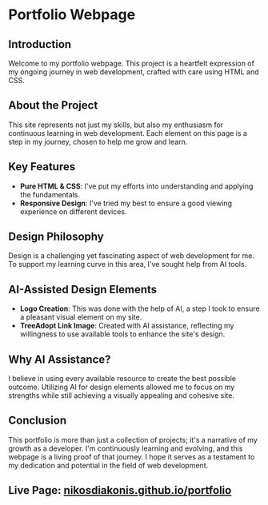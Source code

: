 # Portfolio Webpage

## Introduction

Welcome to my portfolio webpage. This project is a heartfelt expression of my ongoing journey in web development, crafted with care using HTML and CSS.

## About the Project

This site represents not just my skills, but also my enthusiasm for continuous learning in web development. Each element on this page is a step in my journey, chosen to help me grow and learn.

## Key Features

- **Pure HTML & CSS**: I've put my efforts into understanding and applying the fundamentals.
- **Responsive Design**: I've tried my best to ensure a good viewing experience on different devices.

## Design Philosophy

Design is a challenging yet fascinating aspect of web development for me. To support my learning curve in this area, I've sought help from AI tools.

## AI-Assisted Design Elements

- **Logo Creation**: This was done with the help of AI, a step I took to ensure a pleasant visual element on my site.
- **TreeAdopt Link Image**: Created with AI assistance, reflecting my willingness to use available tools to enhance the site's design.

## Why AI Assistance?

I believe in using every available resource to create the best possible outcome. Utilizing AI for design elements allowed me to focus on my strengths while still achieving a visually appealing and cohesive site.

## Conclusion

This portfolio is more than just a collection of projects; it's a narrative of my growth as a developer. I'm continuously learning and evolving, and this webpage is a living proof of that journey. I hope it serves as a testament to my dedication and potential in the field of web development.

## Live Page: [nikosdiakonis.github.io/portfolio](https://nikosdiakonis.github.io/portfolio/)
